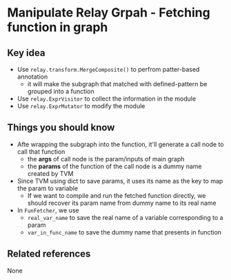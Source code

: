 # Manipulate Relay Grpah - Fetching function in graph

## Key idea
- Use `relay.transform.MergeComposite()` to perfrom patter-based annotation
  - it will make the subgraph that matched with defined-pattern be grouped into a function
- Use `relay.ExprVisitor` to collect the information in the module
- Use `relay.ExprMutator` to modify the module

## Things you should know
- Afte wrapping the subgraph into the function, it'll generate a call node to call that function
  - the **args** of call node is the param/inputs of main graph
  - the **params** of the function of the call node is a dummy name created by TVM
- Since TVM using dict to save params, it uses its name as the key to map the param to variable
  - If we want to compile and run the fetched function directly, we should recover its param name from dummy name to its real name
- In `FunFetcher`, we use 
  - `real_var_name` to save the real name of a variable corresponding to a param
  - `var_in_func_name` to save the dummy name that presents in function 

## Related references
None